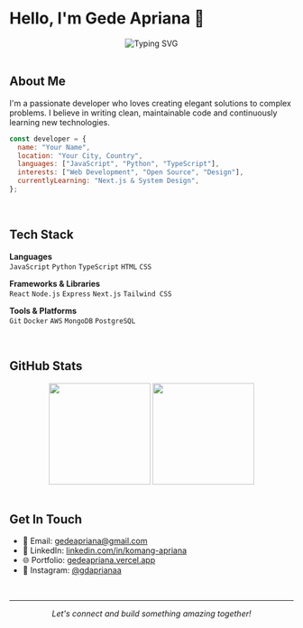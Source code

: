 # Hello, I'm Gede Apriana 👋

<div align="center">
  <img src="https://readme-typing-svg.herokuapp.com?font=Inter&weight=300&size=24&pause=1000&color=6B73FF&center=true&vCenter=true&width=435&lines=Software+Developer;Creative+Problem+Solver;Lifelong+Learner" alt="Typing SVG" />
</div>

<br/>

## About Me

I'm a passionate developer who loves creating elegant solutions to complex problems. I believe in writing clean, maintainable code and continuously learning new technologies.

```javascript
const developer = {
  name: "Your Name",
  location: "Your City, Country",
  languages: ["JavaScript", "Python", "TypeScript"],
  interests: ["Web Development", "Open Source", "Design"],
  currentlyLearning: "Next.js & System Design",
};
```

<br/>

## Tech Stack

**Languages**  
`JavaScript` `Python` `TypeScript` `HTML` `CSS`

**Frameworks & Libraries**  
`React` `Node.js` `Express` `Next.js` `Tailwind CSS`

**Tools & Platforms**  
`Git` `Docker` `AWS` `MongoDB` `PostgreSQL`

<br/>

## GitHub Stats

<div align="center">
  <img height="180em" src="https://github-readme-stats.vercel.app/api?username=YourUsername&show_icons=true&theme=minimal&hide_border=true&bg_color=f8f9fa"/>
  <img height="180em" src="https://github-readme-stats.vercel.app/api/top-langs/?username=YourUsername&layout=compact&theme=minimal&hide_border=true&bg_color=f8f9fa"/>
</div>

<br/>

## Get In Touch

- 📧 Email: gedeapriana@gmail.com
- 💼 LinkedIn: [linkedin.com/in/komang-apriana](https://linkedin.com/in/komang-apriana)
- 🌐 Portfolio: [gedeapriana.vercel.app](https://gedeapriana.vercel.app)
- 📸 Instagram: [@gdaprianaa](https://instagram.com/gdaprianaa)

<br/>

---

<div align="center">
  <i>Let's connect and build something amazing together!</i>
</div>
